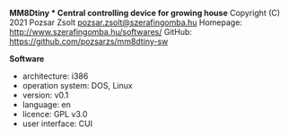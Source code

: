 **MM8Dtiny * Central controlling device for growing house**
Copyright (C) 2021 Pozsar Zsolt <pozsar.zsolt@szerafingomba.hu>
Homepage: <http://www.szerafingomba.hu/softwares/>
GitHub: <https://github.com/pozsarzs/mm8dtiny-sw>

**Software**

 - architecture:       i386
 - operation system:   DOS, Linux
 - version:            v0.1
 - language:           en
 - licence:            GPL v3.0
 - user interface:     CUI

